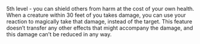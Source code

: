 5th level - you can shield others from harm at the cost
of your own health. When a creature within 30 feet of
you takes damage, you can use your reaction to
magically take that damage, instead of the target. This
feature doesn’t transfer any other effects that might
accompany the damage, and this damage can’t be
reduced in any way.